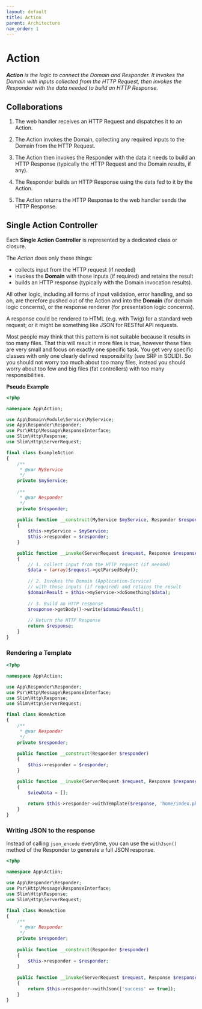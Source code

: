 ```yaml
---
layout: default
title: Action
parent: Architecture
nav_order: 1
---
```


# Action

***Action** is the logic to connect the Domain and Responder. 
It invokes the Domain with inputs collected from the HTTP Request, 
then invokes the Responder with the data needed to build an HTTP Response.*

## Collaborations

1. The web handler receives an HTTP Request and dispatches it to an Action.

2. The Action invokes the Domain, collecting any required inputs to the Domain from the HTTP Request.

3. The Action then invokes the Responder with the data it needs to build an HTTP Response (typically the HTTP Request and the Domain results, if any).

4. The Responder builds an HTTP Response using the data fed to it by the Action.

5. The Action returns the HTTP Response to the web handler sends the HTTP Response.

## Single Action Controller

Each **Single Action Controller** is represented by a dedicated class or closure.

The *Action* does only these things:

* collects input from the HTTP request (if needed)
* invokes the **Domain** with those inputs (if required) and retains the result
* builds an HTTP response (typically with the Domain invocation results).

All other logic, including all forms of input validation, error handling, and so on, 
are therefore pushed out of the Action and into the **Domain** 
(for domain logic concerns), or the response renderer (for presentation logic concerns). 

A response could be rendered to HTML (e.g. with Twig) for a standard web request; or 
it might be something like JSON for RESTful API requests.

Most people may think that this pattern is not suitable because it results in too many files.
That this will result in more files is true, however these files are very small and focus on
exactly one specific task. You get very specific classes with only one clearly defined responsibility
(see SRP in SOLID). So you should not worry too much about too many files, instead you should worry
about too few and big files (fat controllers) with too many responsibilities.

**Pseudo Example**

```php
<?php

namespace App\Action;

use App\Domain\Module\Service\MyService;
use App\Responder\Responder;
use Psr\Http\Message\ResponseInterface;
use Slim\Http\Response;
use Slim\Http\ServerRequest;

final class ExampleAction
{
    /**
     * @var MyService
     */
    private $myService;
    
    /**
     * @var Responder
     */
    private $responder;
    
    public function __construct(MyService $myService, Responder $responder)
    {
        $this->myService = $myService;
        $this->responder = $responder;
    }

    public function __invoke(ServerRequest $request, Response $response): ResponseInterface
    {
        // 1. collect input from the HTTP request (if needed)
        $data = (array)$request->getParsedBody();
        
        // 2. Invokes the Domain (Application-Service)
        // with those inputs (if required) and retains the result
        $domainResult = $this->myService->doSomething($data);
        
        // 3. Build an HTTP response
        $response->getBody()->write($domainResult);
       
        // Return the HTTP Response
        return $response;
    }
}
```

### Rendering a Template

```php
<?php

namespace App\Action;

use App\Responder\Responder;
use Psr\Http\Message\ResponseInterface;
use Slim\Http\Response;
use Slim\Http\ServerRequest;

final class HomeAction
{
    /**
     * @var Responder
     */
    private $responder;
    
    public function __construct(Responder $responder)
    {
        $this->responder = $responder;
    }

    public function __invoke(ServerRequest $request, Response $response): ResponseInterface
    {
        $viewData = [];
        
        return $this->responder->withTemplate($response, 'home/index.php', $viewData);
    }
}
```

### Writing JSON to the response

Instead of calling `json_encode` everytime, 
you can use the `withJson()` method of the Responder
to generate a full JSON response.

```php
<?php

namespace App\Action;

use App\Responder\Responder;
use Psr\Http\Message\ResponseInterface;
use Slim\Http\Response;
use Slim\Http\ServerRequest;

final class HomeAction
{
    /**
     * @var Responder
     */
    private $responder;
    
    public function __construct(Responder $responder)
    {
        $this->responder = $responder;
    }
    
    public function __invoke(ServerRequest $request, Response $response): ResponseInterface
    {
        return $this->responder->withJson(['success' => true]);
    }
}
```

